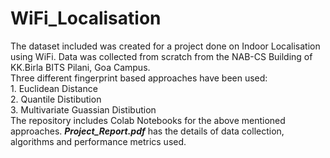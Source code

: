 # WiFi_Localisation

The dataset included was created for a project done on Indoor Localisation using WiFi. Data was collected from scratch from the NAB-CS Building of KK.Birla BITS Pilani, Goa Campus.</br> 
Three different fingerprint based approaches have been used:
<br> 1. Euclidean Distance
<br> 2. Quantile Distibution
<br> 3. Multivariate Guassian Distibution
<br> The repository includes Colab Notebooks for the above mentioned approaches. <b><i>Project_Report.pdf</i></b> has the details of data collection, algorithms and performance metrics used.
